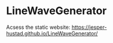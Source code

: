 ﻿# LineWaveGenerator
 Acsess the static website: https://jesper-hustad.github.io/LineWaveGenerator/ 
